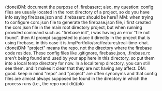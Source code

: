 (done)DM: document the purpose of .firebaserc; also, my question: config files are usually located in the root directory of a project, so do you have info saying firebase.json and .firebaserc should be here? MM: when trying to configure cors.json file to generate the firebase.json file, i first created the cors.json file in the main root directory project, but when running provided command such as "firebase init", i was having an error "file not found". then AI prompt suggested to place it directly in the project that is using firebase, in this case it is /myPortfolio/src/features/real-time-chat. 
(done)DM: "project" means the repo, not the directory where the firebase code resides. These config files like .gitignore, firebase.json, .firebase.rc aren't being found and used by your app here in this directory, so put them into a local temp directory for now. In a local temp directory, you can still see them, and it makes it clear that they are not having any affect. DM: good. keep in mind "repo" and "project" are often synonyms and that config files are almost always supposed be found in the directory in which the process runs (i.e., the repo root dir)(ok)